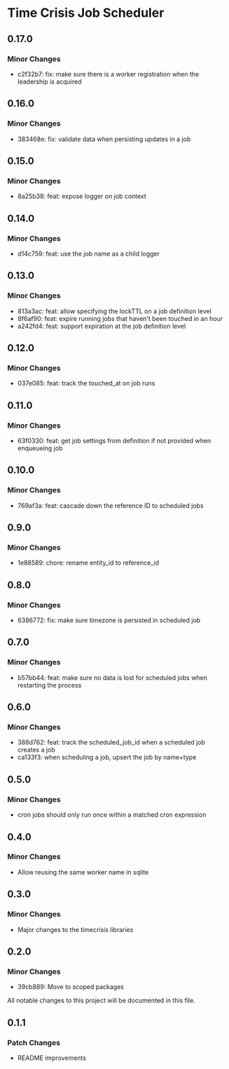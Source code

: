 # Time Crisis Job Scheduler

## 0.17.0

### Minor Changes

- c2f32b7: fix: make sure there is a worker registration when the leadership is acquired

## 0.16.0

### Minor Changes

- 383468e: fix: validate data when persisting updates in a job

## 0.15.0

### Minor Changes

- 8a25b38: feat: expose logger on job context

## 0.14.0

### Minor Changes

- d14c759: feat: use the job name as a child logger

## 0.13.0

### Minor Changes

- 813a3ac: feat: allow specifying the lockTTL on a job definition level
- 8f6af90: feat: expire running jobs that haven't been touched in an hour
- a242fd4: feat: support expiration at the job definition level

## 0.12.0

### Minor Changes

- 037e085: feat: track the touched_at on job runs

## 0.11.0

### Minor Changes

- 63f0330: feat: get job settings from definition if not provided when enqueueing job

## 0.10.0

### Minor Changes

- 769af3a: feat: cascade down the reference ID to scheduled jobs

## 0.9.0

### Minor Changes

- 1e88589: chore: rename entity_id to reference_id

## 0.8.0

### Minor Changes

- 6386772: fix: make sure timezone is persisted in scheduled job

## 0.7.0

### Minor Changes

- b57bb44: feat: make sure no data is lost for scheduled jobs when restarting the process

## 0.6.0

### Minor Changes

- 388d762: feat: track the scheduled_job_id when a scheduled job creates a job
- ca133f3: when scheduling a job, upsert the job by name+type

## 0.5.0

### Minor Changes

- cron jobs should only run once within a matched cron expression

## 0.4.0

### Minor Changes

- Allow reusing the same worker name in sqlite

## 0.3.0

### Minor Changes

- Major changes to the timecrisis libraries

## 0.2.0

### Minor Changes

- 39cb889: Move to scoped packages

All notable changes to this project will be documented in this file.

## 0.1.1

### Patch Changes

- README improvements
